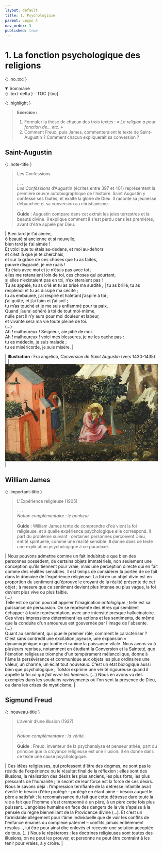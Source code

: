 ```yaml
---
layout: default
title: 1. Psychologique
parent: Leçon 4
nav_order: 3
published: true
---
```

# 1. La fonction psychologique des religions
{: .no_toc }

<details open markdown="block">
  <summary>
    Sommaire
  </summary>
  {: .text-delta }
- TOC
{:toc}
</details>

{: .highlight }
>**Exercice :**   
>1. Formuler la thèse de chacun des trois textes : « *La religion a pour fonction de... etc.* »
>2. Comment Freud, puis James, commenteraient le texte de Saint-Augustin ? Comment chacun expliquerait sa conversion ?

## Saint-Augustin


{: .note-title }
> Les Confessions
>
>  . . .   
> *Les Confessions* d’Augustin (écrites entre 397 et 401) représentent la première œuvre autobiographique de l'histoire. Saint Augustin y confesse ses fautes, et exalte la gloire de Dieu. Il raconte sa jeunesse débauchée et sa conversion au christianisme.  
> . . .  
> **Guide** : Augustin compare dans cet extrait les joies terrestres et la beauté divine. Il explique comment il s'est perdu dans les premières, avant d'être appelé par Dieu.


| Bien tard je t’ai aimée,<br/>ô beauté si ancienne et si nouvelle,<br/>bien tard je t’ai aimée !<br/>Et voici que tu étais au-dedans, et moi au-dehors<br/>et c’est là que je te cherchais,<br/>et sur la grâce de ces choses que tu as faites,<br/>pauvre disgracié, je me ruais !<br/>Tu étais avec moi et je n’étais pas avec toi ;<br/>elles me retenaient loin de toi, ces choses qui pourtant, <br> si elles n’existaient pas en toi, n’existeraient pas ! <br> Tu as appelé, tu as crié et tu as brisé ma surdité ; | tu as brillé, tu as resplendi et tu as dissipé ma cécité ; <br> tu as embaumé, j’ai respiré et haletant j’aspire à toi ; <br> j’ai goûté, et j’ai faim et j’ai soif ; <br>   tu m’as touché et je me suis enflammé pour ta paix.<br/>Quand j’aurai adhéré à toi de tout moi-même,<br/>nulle part il n’y aura pour moi douleur et labeur,<br/>et vivante sera ma vie toute pleine de toi.<br />(...)<br />Ah ! malheureux ! Seigneur, aie pitié de moi.<br/>Ah ! malheureux ! voici mes blessures, je ne les cache pas :<br/>tu es médecin, je suis malade ;<br/>tu es miséricorde, je suis misère. |


| **Illustration** : Fra angelico, *Conversion de Saint Augustin* (vers 1430-1435). |
|   ![confession](../../assets/img/conversion-augustin.jpg)   |

## William James

{: .important-title }
>  L'Expérience religieuse (1905)  
>
>  . . .   
> *Notion complémentaire : le bonheur.*  
> . . .  
> **Guide** : William James tente de comprendre d'où vient la foi religieuse, et à quelle expérience psychologique elle correspond. Il part du problème suivant : certaines personnes perçoivent Dieu, entité spirituelle, comme une réalité sensible. Il donne dans ce texte une explication psychologique à ce paradoxe.


| Nous pouvons admettre comme un fait indubitable que bien des personnes possèdent, de certains objets immatériels, non seulement une conception qu'ils tiennent pour vraie, mais une perception directe qui en fait comme des réalités sensibles. Il est temps de considérer la portée de ce fait dans le domaine de l'expérience religieuse. La foi en un objet divin est en proportion du sentiment qu'éprouve le croyant de la réalité présente de cet objet ; à mesure que ce sentiment devient plus intense ou plus vague, la foi devient plus vive ou plus faible.<br/>(...)<br/>Telle est ce qu'on pourrait appeler l'imagination _ontologique_ ; telle est sa puissance de persuasion. On se représente des êtres qui semblent échapper à toute représentation, avec une intensité presque hallucinatoire. Ces vives impressions déterminent les actions et les sentiments, de même que la conduite d'un amoureux est gouvernée par l'image de l'absente.<br/>(...)<br/>Quant au sentiment, qui joue le premier rôle, comment le caractériser ? C'est sans contredit une excitation joyeuse, une expansion « dynamogénique » qui tonifie et ranime la puissance vitale. Nous avons vu à plusieurs reprises, notamment en étudiant la Conversion et la Sainteté, que l'émotion religieuse triomphe d'un tempérament mélancolique, donne à l'âme la persévérance et communique aux objets les plus ordinaires une valeur, un charme, un éclat tout nouveaux. C'est un état biologique aussi bien que psychologique ; Tolstoï exprime une vérité rigoureuse quand il appelle la foi _ce qui fait vivre les hommes_. (...) Nous en avons vu des exemples dans les soudains ravissements où l'on sent la présence de Dieu, ou dans les crises de mysticisme. |


## Sigmund Freud

{: .nouveau-title }
> L’avenir d’une illusion (1927) 
>
>  . . .   
>*Notion complémentaire : la vérité.*  
> . . .  
> **Guide** : Freud, inventeur de la psychanalyse et penseur athée, part du principe que la croyance religieuse est une illusion. Il en donne dans ce texte une cause psychologique.


| Ces idées religieuses, qui professent d'être des dogmes, ne sont pas le résidu de l'expérience ou le résultat final de la réflexion : elles sont des illusions, la réalisation des désirs les plus anciens, les plus forts, les plus pressants de l'humanité ; le secret de leur force est la force de ces désirs. Nous le savons déjà : l'impression terrifiante de la détresse infantile avait éveillé le besoin d'être protégé – protégé en étant aimé – besoin auquel le père a satisfait ; la reconnaissance du fait que cette détresse dure toute la vie a fait que l'homme s'est cramponné à un père, à un père cette fois plus puissant. L'angoisse humaine en face des dangers de la vie s'apaise à la pensée du règne bienveillant de la Providence divine (...). Et c'est un formidable allégement pour l'âme individuelle que de voir les conflits de l'enfance émanés du complexe paternel – conflits jamais entièrement résolus –, lui être pour ainsi dire enlevés et recevoir une solution acceptée de tous. (...) Nous le répéterons : les doctrines religieuses sont toutes des illusions, on ne peut les prouver, et personne ne peut être contraint à les tenir pour vraies, à y croire. |

